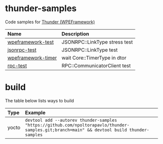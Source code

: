 # thunder-samples
Code samples for [Thunder (WPEFramework)](https://github.com/rdkcentral/Thunder)

| Name | Description |
| :-------- | :-------- |
| [wpeframework-test](wpeframework-test) | JSONRPC::LinkType stress test |
| [jsonrpc-test](jsonrpc-test) | JSONRPC::LinkType test |
| [wpeframework-timer](wpeframework-timer) | wait Core::TimerType in dtor |
| [rpc-test](rpc-test) | RPC::CommunicatorClient test |

# build
The table below lists ways to build

| Type | Example |
| :-------- | :-------- |
| yocto | `devtool add --autorev thunder-samples "https://github.com/npoltorapavlo/thunder-samples.git;branch=main" && devtool build thunder-samples` |
